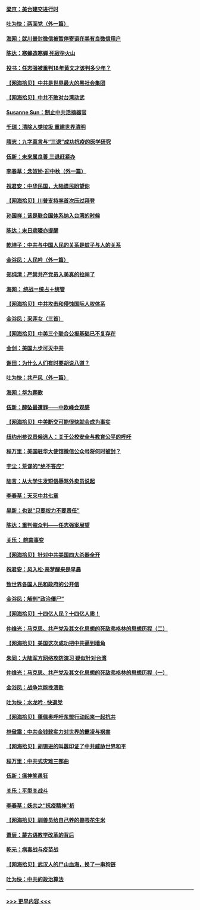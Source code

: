 #### [梁京：美台建交进行时](../pages/nsc993/n12424066.md?t=09232002) 
#### [吐为快：两面党（外一篇）](../pages/nsc993/n12424043.md?t=09232002) 
#### [海网：就川普封微信被暂停寄语在美有良微信用户](../pages/nsc993/n12424021.md?t=09232002) 
#### [陈达：寒蝉造寒蝉 死寂孕火山](../pages/nsc993/n12423958.md?t=09232002) 
#### [投书：任志强被重判18年黄文才该判多少年？](../pages/nsc993/n12423672.md?t=09232002) 
#### [【网海拾贝】中共是世界最大的黑社会集团](../pages/nsc993/n12423543.md?t=09232002) 
#### [【网海拾贝】中共不敢对台湾动武](../pages/nsc993/n12421418.md?t=09232002) 
#### [Susanne Sun：制止中共活摘器官](../pages/nsc993/n12419654.md?t=09232002) 
#### [千瑞：清除人类垃圾 重建世界清明](../pages/nsc993/n12419414.md?t=09232002) 
#### [隋志：九字真言与“三退”成功抗疫的医学研究](../pages/nsc993/n12419248.md?t=09232002) 
#### [伍新：未来属良善 三退赶紧办](../pages/nsc993/n12418496.md?t=09232002) 
#### [李春草：念奴娇·迎中秋（外一篇）](../pages/nsc993/n12418465.md?t=09232002) 
#### [祝君安：中华民国，大陆遗民盼望你](../pages/nsc993/n12418089.md?t=09232002) 
#### [【网海拾贝】川普支持率首次压过拜登](../pages/nsc993/n12418050.md?t=09232002) 
#### [孙国祥：该是联合国体系纳入台湾的时候](../pages/nsc993/n12417369.md?t=09232002) 
#### [陈达：末日悲嚎亦提醒](../pages/nsc993/n12416736.md?t=09232002) 
#### [乾坤子：中共与中国人民的关系是蚊子与人的关系](../pages/nsc993/n12416632.md?t=09232002) 
#### [金浴凤：人民吟（外一篇）](../pages/nsc993/n12416567.md?t=09232002) 
#### [郑纯清：严禁共产党员入美真的拉闸了](../pages/nsc993/n12416550.md?t=09232002) 
#### [海网： 统战＝统占＋统管](../pages/nsc993/n12416404.md?t=09232002) 
#### [【网海拾贝】中共攻击和侵蚀国际人权体系](../pages/nsc993/n12416250.md?t=09232002) 
#### [金浴凤：采莲女（三首）](../pages/nsc993/n12415517.md?t=09232002) 
#### [【网海拾贝】中美三个联合公报基础已不复存在](../pages/nsc993/n12415054.md?t=09232002) 
#### [金剑：美国九步可灭中共](../pages/nsc993/n12413183.md?t=09232002) 
#### [谢田：为什么人们有时要胡说八道？](../pages/nsc993/n12411861.md?t=09232002) 
#### [吐为快：共产风（外一篇）](../pages/nsc993/n12411761.md?t=09232002) 
#### [海网：华为葬歌](../pages/nsc993/n12410381.md?t=09232002) 
#### [伍新：醉坠最遭罪——中欧峰会观感](../pages/nsc993/n12410364.md?t=09232002) 
#### [【网海拾贝】中美断交可能很快就会成为事实](../pages/nsc993/n12409495.md?t=09232002) 
#### [纽约州参议员候选人：关于公校安全与教育公平的呼吁](../pages/nsc993/n12409228.md?t=09232002) 
#### [程万里：美国驻华大使馆微信公众号将何时被封？](../pages/nsc993/n12407397.md?t=09232002) 
#### [宇尘：荒谬的“绝不答应”](../pages/nsc993/n12407360.md?t=09232002) 
#### [陆言：从大学生发短信辱骂外卖员说起](../pages/nsc993/n12407285.md?t=09232002) 
#### [李春草：天灭中共七章](../pages/nsc993/n12406988.md?t=09232002) 
#### [吴新：也说“只要权力不要责任”](../pages/nsc993/n12406966.md?t=09232002) 
#### [陈达：重判催众判——任志强案展望](../pages/nsc993/n12404540.md?t=09232002) 
#### [关乐： 皖南事变](../pages/nsc993/n12404288.md?t=09232002) 
#### [【网海拾贝】针对中共美国四大杀器全开](../pages/nsc993/n12404172.md?t=09232002) 
#### [祝君安：风入松‧恶梦醒来是早晨](../pages/nsc993/n12401953.md?t=09232002) 
#### [致世界各国人民和政府的公开信](../pages/nsc993/n12401824.md?t=09232002) 
#### [金浴凤：解剖“政治僵尸”](../pages/nsc993/n12401808.md?t=09232002) 
#### [【网海拾贝】十四亿人民？十四亿人质！](../pages/nsc993/n12401708.md?t=09232002) 
#### [仲维光：马克思、共产党及其文化思想的死敌弗格林的思想历程（二）](../pages/nsc993/n12399107.md?t=09232002) 
#### [【网海拾贝】美国这次成功把中共逼到墙角](../pages/nsc993/n12400173.md?t=09232002) 
#### [朱同：大陆军方网络攻防演习 疑似针对台湾](../pages/nsc993/n12399868.md?t=09232002) 
#### [仲维光：马克思、共产党及其文化思想的死敌弗格林的思想历程（一）](../pages/nsc993/n12398341.md?t=09232002) 
#### [金浴凤：战争岂能挽溃败](../pages/nsc993/n12398855.md?t=09232002) 
#### [吐为快：水龙吟 · 快退党](../pages/nsc993/n12398849.md?t=09232002) 
#### [【网海拾贝】蓬佩奥呼吁东盟行动起来一起抗共](../pages/nsc993/n12398291.md?t=09232002) 
#### [林傲霜：中共金钱软实力对世界的霸凌与祸害](../pages/nsc993/n12397515.md?t=09232002) 
#### [【网海拾贝】胡锡进的叫嚣印证了中共威胁世界和平](../pages/nsc993/n12397455.md?t=09232002) 
#### [程万里：中共式灾难三部曲](../pages/nsc993/n12397106.md?t=09232002) 
#### [伍新：瘟神笑愚狂](../pages/nsc993/n12397052.md?t=09232002) 
#### [关乐：平型关战斗](../pages/nsc993/n12395387.md?t=09232002) 
#### [李春草：妖共之“抗疫精神”析](../pages/nsc993/n12395240.md?t=09232002) 
#### [【网海拾贝】驯兽员给自己养的兽喂花生米](../pages/nsc993/n12393919.md?t=09232002) 
#### [萧辰：蒙古语教学改革的背后](../pages/nsc993/n12393677.md?t=09232002) 
#### [乾元：病毒战与疫苗战](../pages/nsc993/n12393107.md?t=09232002) 
#### [【网海拾贝】武汉人的尸山血海，换了一串狗链](../pages/nsc993/n12393043.md?t=09232002) 
#### [吐为快：中共的政治算法](../pages/nsc993/n12390506.md?t=09232002) 

----
#### [ >>> 更早内容 <<< ](../indexes/nsc993-earlier.md)

